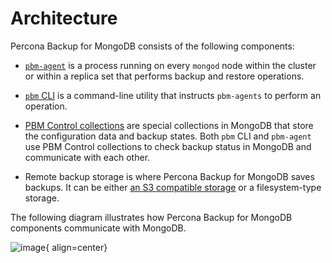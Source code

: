 # Architecture

Percona Backup for MongoDB consists of the following components:

* [`pbm-agent`](../reference/glossary.md#pbm-agent) is a process running on every `mongod` node within the cluster or within a replica set that performs backup and restore operations.

* [`pbm` CLI](../reference/glossary.md#pbm-cli) is a command-line utility that instructs `pbm-agents` to perform an operation.

* [PBM Control collections](../reference/glossary.md#pbm-control-collections) are special collections in MongoDB that store the configuration data and backup states. Both `pbm` CLI and `pbm-agent` use PBM Control collections to check backup status in MongoDB and communicate with each other.


* Remote backup storage is where Percona Backup for MongoDB saves backups. It can be either [an S3 compatible storage](../reference/glossary.md#s3-compatible-storage) or a filesystem-type storage.

The following diagram illustrates how Percona Backup for MongoDB components communicate with MongoDB.

![image](../_images/pbm-architecture.png){ align=center}

